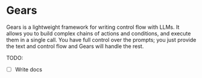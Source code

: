 # Gears

Gears is a lightweight framework for writing control flow with LLMs. It allows you to build complex chains of actions and conditions, and execute them in a single call. You have full control over the prompts; you just provide the text and control flow and Gears will handle the rest.

TODO:

- [ ] Write docs
